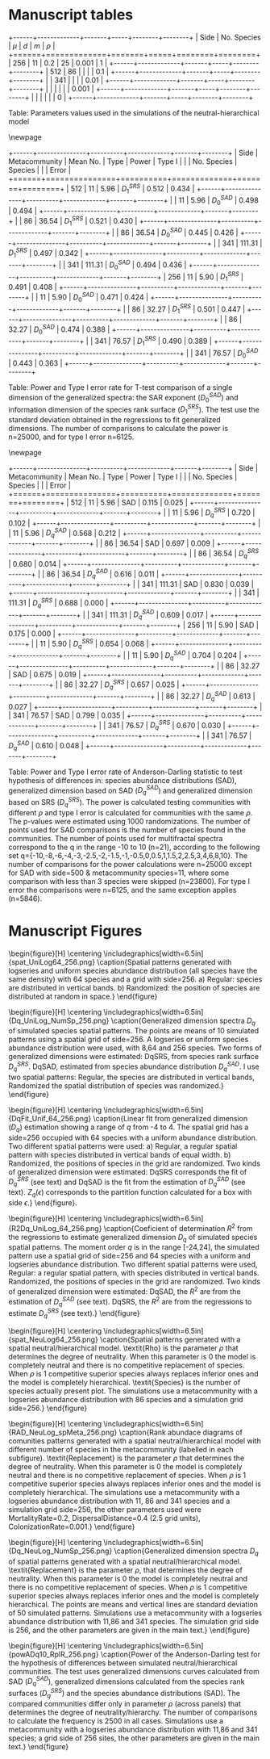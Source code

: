 # Manuscript tables

+------+-------------+-------+-----+--------+--------+
| Side | No. Species | $\mu$ | $d$ |  $m$   | $\rho$ |
+======+=============+=======+=====+========+========+
|  256 |          11 |   0.2 |  25 |  0.001 |      1 |
+------+-------------+-------+-----+--------+--------+
|  512 |          86 |       |     |        |    0.1 |
+------+-------------+-------+-----+--------+--------+
|      |         341 |       |     |        |   0.01 |
+------+-------------+-------+-----+--------+--------+
|      |             |       |     |        |  0.001 |
+------+-------------+-------+-----+--------+--------+
|      |             |       |     |        |      0 |
+------+-------------+-------+-----+--------+--------+

Table: Parameters values used in the simulations of the neutral-hierarchical model 

\newpage

+------+---------------+----------+-------------+-------+--------+
| Side | Metacommunity | Mean No. |     Type    | Power | Type I |
|      |  No. Species  | Species  |             |       | Error  |
+======+===============+==========+=============+=======+========+
|  512 |            11 |     5.96 | $D_1^{SRS}$ | 0.512 |  0.434 |
+------+---------------+----------+-------------+-------+--------+
|      |            11 |     5.96 | $D_0^{SAD}$ | 0.498 |  0.494 |
+------+---------------+----------+-------------+-------+--------+
|      |            86 |    36.54 | $D_1^{SRS}$ | 0.521 |  0.430 |
+------+---------------+----------+-------------+-------+--------+
|      |            86 |    36.54 | $D_0^{SAD}$ | 0.445 |  0.426 |
+------+---------------+----------+-------------+-------+--------+
|      |           341 |   111.31 | $D_1^{SRS}$ | 0.497 |  0.342 |
+------+---------------+----------+-------------+-------+--------+
|      |           341 |   111.31 | $D_0^{SAD}$ | 0.494 |  0.436 |
+------+---------------+----------+-------------+-------+--------+
|  256 |            11 |     5.90 | $D_1^{SRS}$ | 0.491 |  0.408 |
+------+---------------+----------+-------------+-------+--------+
|      |            11 |     5.90 | $D_0^{SAD}$ | 0.471 |  0.424 |
+------+---------------+----------+-------------+-------+--------+
|      |            86 |    32.27 | $D_1^{SRS}$ | 0.501 |  0.447 |
+------+---------------+----------+-------------+-------+--------+
|      |            86 |    32.27 | $D_0^{SAD}$ | 0.474 |  0.388 |
+------+---------------+----------+-------------+-------+--------+
|      |           341 |    76.57 | $D_1^{SRS}$ | 0.490 |  0.389 |
+------+---------------+----------+-------------+-------+--------+
|      |           341 |    76.57 | $D_0^{SAD}$ | 0.443 |  0.363 |
+------+---------------+----------+-------------+-------+--------+

Table: Power and Type I error rate for T-test comparison of a single dimension of the generalized spectra: the SAR exponent ($D_0^{SAD}$) and information dimension of the species rank surface ($D_1^{SRS}$). The test use the standard deviation obtained in the regressions to fit generalized dimensions. The number of comparisons to calculate the power is n=25000, and for type I error n=6125.

\newpage

+------+---------------+----------+-------------+-------+--------+
| Side | Metacommunity | Mean No. |     Type    | Power | Type I |
|      |  No. Species  | Species  |             |       | Error  |
+======+===============+==========+=============+=======+========+
|  512 |            11 |     5.96 | SAD         | 0.115 |  0.025 |
+------+---------------+----------+-------------+-------+--------+
|      |            11 |     5.96 | $D_q^{SRS}$ | 0.720 |  0.102 |
+------+---------------+----------+-------------+-------+--------+
|      |            11 |     5.96 | $D_q^{SAD}$ | 0.568 |  0.212 |
+------+---------------+----------+-------------+-------+--------+
|      |            86 |    36.54 | SAD         | 0.697 |  0.009 |
+------+---------------+----------+-------------+-------+--------+
|      |            86 |    36.54 | $D_q^{SRS}$ | 0.680 |  0.014 |
+------+---------------+----------+-------------+-------+--------+
|      |            86 |    36.54 | $D_q^{SAD}$ | 0.616 |  0.011 |
+------+---------------+----------+-------------+-------+--------+
|      |           341 |   111.31 | SAD         | 0.830 |  0.039 |
+------+---------------+----------+-------------+-------+--------+
|      |           341 |   111.31 | $D_q^{SRS}$ | 0.688 |  0.000 |
+------+---------------+----------+-------------+-------+--------+
|      |           341 |   111.31 | $D_q^{SAD}$ | 0.609 |  0.017 |
+------+---------------+----------+-------------+-------+--------+
|  256 |            11 |     5.90 | SAD         | 0.175 |  0.000 |
+------+---------------+----------+-------------+-------+--------+
|      |            11 |     5.90 | $D_q^{SRS}$ | 0.654 |  0.068 |
+------+---------------+----------+-------------+-------+--------+
|      |            11 |     5.90 | $D_q^{SAD}$ | 0.704 |  0.204 |
+------+---------------+----------+-------------+-------+--------+
|      |            86 |    32.27 | SAD         | 0.675 |  0.019 |
+------+---------------+----------+-------------+-------+--------+
|      |            86 |    32.27 | $D_q^{SRS}$ | 0.657 |  0.025 |
+------+---------------+----------+-------------+-------+--------+
|      |            86 |    32.27 | $D_q^{SAD}$ | 0.613 |  0.027 |
+------+---------------+----------+-------------+-------+--------+
|      |           341 |    76.57 | SAD         | 0.799 |  0.035 |
+------+---------------+----------+-------------+-------+--------+
|      |           341 |    76.57 | $D_q^{SRS}$ | 0.670 |  0.030 |
+------+---------------+----------+-------------+-------+--------+
|      |           341 |    76.57 | $D_q^{SAD}$ | 0.610 |  0.048 |
+------+---------------+----------+-------------+-------+--------+

Table: Power and Type I error rate of Anderson-Darling statistic to test hypothesis of differences in:  species abundance distributions (SAD), generalized dimension based on SAD ($D_q^{SAD}$) and generalized dimension based on SRS ($D_q^{SRS}$). The power is calculated testing communities with different $\rho$ and type I error is calculated for communities with the same $\rho$. The p-values were estimated using 1000 randomizations. The number of points used for SAD comparisons is the number of species found in the communities. The number of points used for multifractal spectra correspond to the q in the range -10 to 10 (n=21), according to the following set q={-10,-8,-6,-4,-3,-2.5,-2,-1.5,-1,-0.5,0,0.5,1,1.5,2,2.5,3,4,6,8,10}. The number of comparisons for the power calculations were n=25000 except for SAD with side=500 & metacommunity species=11, where some comparison with less than 3 species were skipped (n=23800). For type I error the comparisons were n=6125, and the same exception applies (n=5846).


# Manuscript Figures

\begin{figure}[H]
\centering
\includegraphics[width=6.5in]{spat_UniLog64_256.png}
\caption{Spatial patterns generated with logseries and uniform species abundance distribution (all species have the same density) with 64 species and a grid with side=256. a) Regular: species are distributed in vertical bands. b) Randomized: the position of species are distributed at random in space.}
\end{figure}


\begin{figure}[H]
\centering
\includegraphics[width=6.5in]{Dq_UniLog_NumSp_256.png}
\caption{Generalized dimension spectra $D_q$ of simulated species spatial patterns. The points are means of 10 simulated patterns using a spatial grid of side=256. A logseries or uniform species abundance distribution were used, with 8,64 and 256 species. Two forms of generalized dimensions were estimated: DqSRS, from species rank surface $D_q^{SRS}$. DqSAD, estimated from species abundance distribution $D_q^{SAD}$. I use two spatial patterns: Regular, the species are distributed in vertical bands, Randomized the spatial distribution of species was randomized.}
\end{figure}


\begin{figure}[H]
\centering
\includegraphics[width=6.5in]{DqFit_Unif_64_256.png}
\caption{Linear fit from generalized dimension ($D_q$) estimation showing a range of $q$ from -4 to 4. The spatial grid has a side=256 occupied with 64 species with a uniform abundance distribution. Two different spatial patterns were used: a) Regular, a regular spatial pattern with species distributed in vertical bands of equal width. b) Randomized, the positions of species in the grid are randomized. Two kinds of generalized dimension were estimated: DqSRS corresponds the fit of $D_q^{SRS}$ (see text) and DqSAD is the fit from the estimation of $D_q^{SAD}$ (see text). $Z_q(\epsilon)$ corresponds to the partition function calculated for a box with side $\epsilon$.}
\end{figure}. 


\begin{figure}[H]
\centering
\includegraphics[width=6.5in]{R2Dq_UniLog_64_256.png}
\caption{Coeficient of determination $R^2$ from the regressions to estimate generalized dimension $D_q$ of simulated species spatial patterns. The moment order $q$ is in the range [-24,24], the simulated pattern use a spatial grid of side=256 and 64 species with a uniform and logseries abundance distribution. Two different spatial patterns were used, Regular: a regular spatial pattern, with species distributed in vertical bands. Randomized, the positions of species in the grid are randomized. Two kinds of generalized dimension were estimated: DqSAD, the $R^2$ are from the estimation of $D_q^{SAD}$ (see text). DqSRS, the $R^2$ are from the regressions to estimate $D_q^{SRS}$ (see text).}
\end{figure}


\begin{figure}[H]
\centering
\includegraphics[width=6.5in]{spat_NeuLog64_256.png}
\caption{Spatial patterns generated with a spatial neutral/hierarchical model. \textit{Rho} is the parameter $\rho$ that determines the degree of neutrality. When this parameter is 0 the model is completely neutral and there is no competitive replacement of species. When $\rho$ is 1 competitive superior species always replaces inferior ones and the model is completely hierarchical. \textit{Species} is the number of species actually present plot. The simulations use a metacommunity with a logseries abundance distribution with 86 species and a simulation grid side=256.}
\end{figure}

\begin{figure}[H]
\centering
\includegraphics[width=6.5in]{RAD_NeuLog_spMeta_256.png}
\caption{Rank abundace diagrams of comunities patterns generated with a spatial neutral/hierarchical model with different number of species in the metacommunity (labelled in each subfigure). \textit{Replacement} is the parameter $\rho$ that determines the degree of neutrality. When this parameter is 0 the model is completely neutral and there is no competitive replacement of species. When $\rho$ is 1 competitive superior species always replaces inferior ones and the model is completely hierarchical. The simulations use a metacommunity with a logseries abundance distribution with 11, 86 and 341 species and a simulation grid side=256, the other parameters used were MortalityRate=0.2, DispersalDistance=0.4 (2.5 grid units), ColonizationRate=0.001.}
\end{figure}

\begin{figure}[H]
\centering
\includegraphics[width=6.5in]{Dq_NeuLog_NumSp_256.png}
\caption{Generalized dimension spectra $D_q$ of spatial patterns generated with a spatial neutral/hierarchical model. \textit{Replacement} is the parameter $\rho$, that determines the degree of neutrality. When this parameter is 0 the model is completely neutral and there is no competitive replacement of species. When $\rho$ is 1 competitive superior species always replaces inferior ones and the model is completely hierarchical. The points are means and vertical lines are standard deviation of 50 simulated patterns. Simulations use a metacommunity with a logseries abundance distribution with 11,86 and 341 species. The simulation grid side is 256, and the other parameters are given in the main text.}
\end{figure}

\begin{figure}[H]
\centering
\includegraphics[width=6.5in]{powADq10_RplR_256.png}
\caption{Power of the Anderson-Darling test for the hypothesis of differences between simulated neutral/hierarchical communities. The test uses generalized dimensions curves calculated from SAD ($D_q^{SAD}$), generalized dimensions calculated from the species rank surfaces ($D_q^{SRS}$) and the species abundance distributions (SAD). The compared communities differ only in parameter $\rho$ (across panels) that determines the degree of neutrality/hierarchy. The number of comparisons to calculate the frequency is 2500 in all cases. Simulations use a metacommunity with a logseries abundance distribution with 11,86 and 341 species; a grid side of 256 sites, the other parameters are given in the main text.}
\end{figure}
